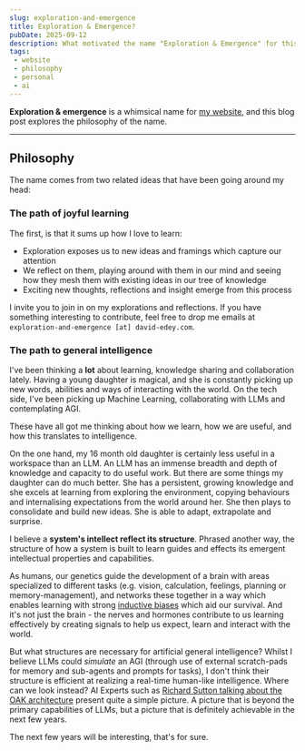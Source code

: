 ```yaml
---
slug: exploration-and-emergence
title: Exploration & Emergence?
pubDate: 2025-09-12
description: What motivated the name "Exploration & Emergence" for this website?
tags:
 - website
 - philosophy
 - personal
 - ai
---
```


**Exploration & emergence** is a whimsical name for [my website](/blog/website-architecture), and this blog post explores the philosophy of the name.

---

## Philosophy

The name comes from two related ideas that have been going around my head:

### The path of joyful learning

The first, is that it sums up how I love to learn:

* Exploration exposes us to new ideas and framings which capture our attention
* We reflect on them, playing around with them in our mind and seeing how they mesh them with existing ideas in our tree of knowledge
* Exciting new thoughts, reflections and insight emerge from this process

I invite you to join in on my explorations and reflections. If you have something interesting to contribute, feel free to drop me emails at `exploration-and-emergence [at] david-edey.com`.

### The path to general intelligence

I've been thinking a **lot** about learning, knowledge sharing and collaboration lately. Having a young daughter is magical, and she is constantly picking up new words, abilities and ways of interacting with the world. On the tech side, I've been picking up Machine Learning, collaborating with LLMs and contemplating AGI.

These have all got me thinking about how we learn, how we are useful, and how this translates to intelligence.

On the one hand, my 16 month old daughter is certainly less useful in a workspace than an LLM. An LLM has an immense breadth and depth of knowledge and capacity to do useful work. But there are some things my daughter can do much better. She has a persistent, growing knowledge and she excels at learning from exploring the environment, copying behaviours and internalising expectations from the world around her. She then plays to consolidate and build new ideas. She is able to adapt, extrapolate and surprise.

I believe a **system's intellect reflect its structure**. Phrased another way, the structure of how a system is built to learn guides and effects its emergent intellectual properties and capabilities.

As humans, our genetics guide the development of a brain with areas specialized to different tasks (e.g. vision, calculation, feelings, planning or memory-management), and networks these together in a way which enables learning with strong [inductive biases](https://en.wikipedia.org/wiki/Inductive_bias) which aid our survival. And it's not just the brain - the nerves and hormones contribute to us learning effectively by creating signals to help us expect, learn and interact with the world.

But what structures are necessary for artificial general intelligence? Whilst I believe LLMs could *simulate* an AGI (through use of external scratch-pads for memory and sub-agents and prompts for tasks), I don't think their structure is efficient at realizing a real-time human-like intelligence. Where can we look instead? AI Experts such as [Richard Sutton talking about the OAK architecture](https://www.youtube.com/watch?v=gEbbGyNkR2U) present quite a simple picture. A picture that is beyond the primary capabilities of LLMs, but a picture that is definitely achievable in the next few years.

The next few years will be interesting, that's for sure.
